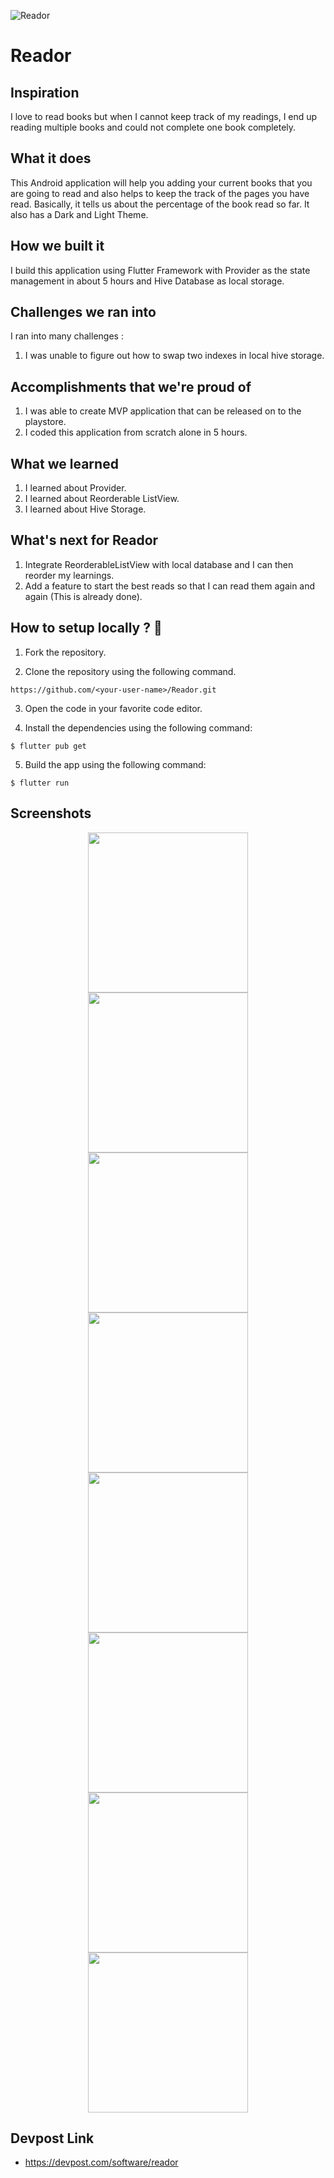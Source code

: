 ![Reador](https://socialify.git.ci/arteevraina/Reador/image?forks=1&issues=1&language=1&name=1&owner=1&pulls=1&stargazers=1&theme=Light)

# Reador

## Inspiration

I love to read books but when I cannot keep track of my readings, I end up reading multiple books and could not complete one book completely.

## What it does

This Android application will help you adding your current books that you are going to read and also helps to keep the track of the pages you have read. Basically, it tells us about the percentage of the book read so far. It also has a Dark and Light Theme.

## How we built it

I build this application using Flutter Framework with Provider as the state management in about 5 hours and Hive Database as local storage.

## Challenges we ran into

I ran into many challenges :

1. I was unable to figure out how to swap two indexes in local hive storage.

## Accomplishments that we're proud of

1. I was able to create MVP application that can be released on to the playstore.
2. I coded this application from scratch alone in 5 hours.

## What we learned

1. I learned about Provider.
2. I learned about Reorderable ListView.
3. I learned about Hive Storage.

## What's next for Reador

1. Integrate ReorderableListView with local database and I can then reorder my learnings.
2. Add a feature to start the best reads so that I can read them again and again (This is already done).

## How to setup locally ? 🏁

1. Fork the repository.

2. Clone the repository using the following command.

```
https://github.com/<your-user-name>/Reador.git
```

3. Open the code in your favorite code editor.

4. Install the dependencies using the following command:

```
$ flutter pub get
```

5. Build the app using the following command:

```
$ flutter run
```

## Screenshots

<p align="center">
  <img src="readme_pictures/l1.png" width="256" hspace="4">
  <img src="readme_pictures/l2.png" width="256" hspace="4">
  <img src="readme_pictures/l3.png" width="256" hspace="4">
  <img src="readme_pictures/l4.png" width="256" hspace="4">
  <img src="readme_pictures/d4.png" width="256" hspace="4">
  <img src="readme_pictures/d2.png" width="256" hspace="4">
  <img src="readme_pictures/d3.png" width="256" hspace="4">
  <img src="readme_pictures/d1.png" width="256" hspace="4">

## Devpost Link

- https://devpost.com/software/reador
